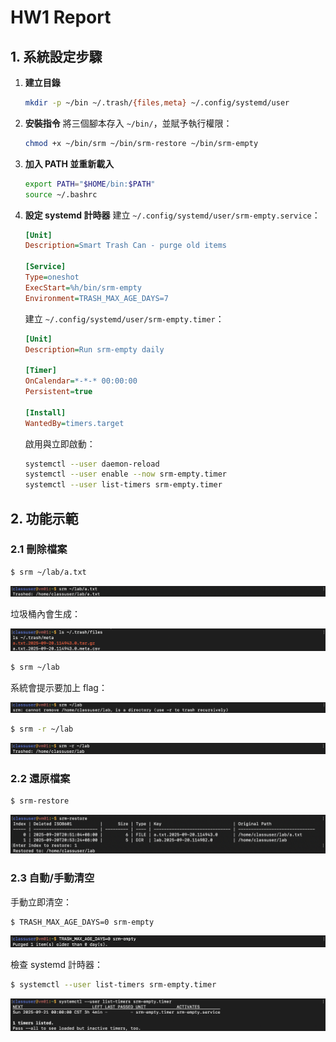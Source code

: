# HW1 Report

## 1. 系統設定步驟

1. **建立目錄**

   ```bash
   mkdir -p ~/bin ~/.trash/{files,meta} ~/.config/systemd/user
   ```
2. **安裝指令**
   將三個腳本存入 `~/bin/`，並賦予執行權限：

   ```bash
   chmod +x ~/bin/srm ~/bin/srm-restore ~/bin/srm-empty
   ```
3. **加入 PATH 並重新載入**

   ```bash
   export PATH="$HOME/bin:$PATH"
   source ~/.bashrc
   ```
4. **設定 systemd 計時器**
   建立 `~/.config/systemd/user/srm-empty.service`：

   ```ini
   [Unit]
   Description=Smart Trash Can - purge old items

   [Service]
   Type=oneshot
   ExecStart=%h/bin/srm-empty
   Environment=TRASH_MAX_AGE_DAYS=7
   ```

   建立 `~/.config/systemd/user/srm-empty.timer`：

   ```ini
   [Unit]
   Description=Run srm-empty daily

   [Timer]
   OnCalendar=*-*-* 00:00:00
   Persistent=true

   [Install]
   WantedBy=timers.target
   ```

   啟用與立即啟動：

   ```bash
   systemctl --user daemon-reload
   systemctl --user enable --now srm-empty.timer
   systemctl --user list-timers srm-empty.timer
   ```

## 2. 功能示範

### 2.1 刪除檔案

```bash
$ srm ~/lab/a.txt
```

![My Picture](./images/1.png)

垃圾桶內會生成：

![My Picture](./images/2.png)

```bash
$ srm ~/lab
```

系統會提示要加上 flag：

![My Picture](./images/3.png)

```bash
$ srm -r ~/lab
```

![My Picture](./images/4.png)

### 2.2 還原檔案

```bash
$ srm-restore
```

![My Picture](./images/5.png)

### 2.3 自動/手動清空

手動立即清空：

```bash
$ TRASH_MAX_AGE_DAYS=0 srm-empty
```

![My Picture](./images/6.png)

檢查 systemd 計時器：

```bash
$ systemctl --user list-timers srm-empty.timer
```

![My Picture](./images/7.png)

